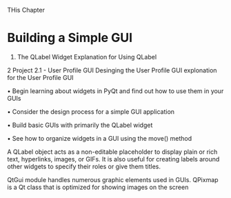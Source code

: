 THis Chapter 

Building a Simple GUI
=====================

1. The QLabel Widget
    Explanation for Using QLabel

2 Project 2.1 - User Profile GUI
    Desinging the User Profile GUI
    explonation for the User Profile GUI


• Begin learning about widgets in PyQt and find out how to use them in your GUIs

• Consider the design process for a simple GUI application

• Build basic GUIs with primarily the QLabel widget

• See how to organize widgets in a GUI using the move() method

 A QLabel object acts as
a non-editable placeholder to display plain or rich text, hyperlinks, images, or GIFs.
It is also useful for creating labels around other widgets to specify their roles or give them titles.

 QtGui module handles numerous graphic elements used in GUIs. QPixmap is a Qt class that is optimized for showing images on the screen

